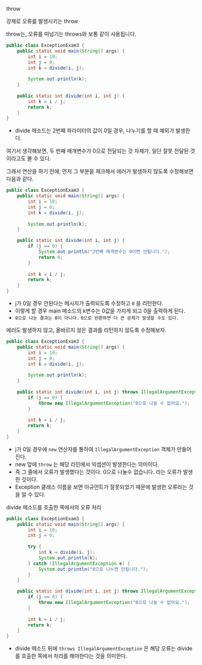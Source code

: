 throw

강제로 오류를 발생시키는 throw

throw는, 오류를 떠넘기는 throws와 보통 같이 사용됩니다.

```java
public class ExceptionExam3 {   
    public static void main(String[] args) {
        int i = 10;
        int j = 0;
        int k = divide(i, j);
        
        System.out.println(k);
    }       
    
    public static int divide(int i, int j) {
        int k = i / j;
        return k;
    }   
}
```
- divide 메소드는 2번째 파라미터의 값이 0일 경우, 나누기를 할 때 예외가 발생한다.

여기서 생각해보면, 두 번째 매개변수가 0으로 전달되는 것 자체가, 일단 잘못 전달된 것이라고도 볼 수 있다.

그래서 연산을 하기 전에, 먼저 그 부분을 체크해서 에러가 발생하지 않도록 수정해보면 다음과 같다.
```java
public class ExceptionExam3 {
    public static void main(String[] args) {
        int i = 10;
        int j = 0;
        int k = divide(i, j);
        
        System.out.println(k);      
    }

    public static int divide(int i, int j) {
        if (j == 0) {
            System.out.println("2번째 매개변수는 0이면 안됩니다.");
            return 0;
        }
        
        int k = i / j;
        return k;
    }
}
```
- j가 0일 경우 안된다는 메시지가 출력되도록 수정하고 `0` 을 리턴한다.
- 이렇게 할 경우 main 메소드의 k변수는 0값을 가지게 되고 0을 출력하게 된다.
- `0으로 나눈 결과는 0이 아니다.` `0으로 반환하면 더 큰 문제가 발생할 수도 있다.`



에러도 발생하지 않고, 올바르지 않은 결과를 리턴하지 않도록 수정해보자.
```java
public class ExceptionExam3 {
    public static void main(String[] args) {
        int i = 10;
        int j = 0;
        int k = divide(i, j);
        
        System.out.println(k);
    }       
    
    public static int divide(int i, int j) throws IllegalArgumentException {
        if (j == 0) {
            throw new IllegalArgumentException("0으로 나눌 수 없어요.");
        }
        
        int k = i / j;
        return k;
    }   
}
```
- j가 0일 경우에 `new` 연산자를 통하여 `IllegalArgumentException` 객체가 만들어 진다.
- new 앞에 `throw` 는 해당 라인에서 익셉션이 발생한다는 의미이다.
- 즉 그 줄에서 오류가 발생했다는 것이다. 0으로 나눌수 없습니다. 라는 오류가 발생한 것이다.
- Exception 클래스 이름을 보면 아규먼트가 잘못되었기 때문에 발생한 오류라는 것을 알 수 있다.


divide 메소드를 호출한 쪽에서의 오류 처리
```java
public class ExceptionExam3 {   
    public static void main(String[] args) {
        int i = 10;
        int j = 0;
        
        try {
            int k = divide(i, j);
            System.out.println(k);
        } catch (IllegalArgumentException e) {
            System.out.println("0으로 나누면 안됩니다.");
        }           
    }

    public static int divide(int i, int j) throws IllegalArgumentException {
        if (j == 0) {
            throw new IllegalArgumentException("0으로 나눌 수 없어요.");
        }
        
        int k = i / j;
        return k;
    }   
}
```
- divide 메소드 뒤에 `throws IllegalArgumentException` 은 해당 오류는 divide를 호출한 쪽에서 처리를 해야한다는 것을 의미한다.